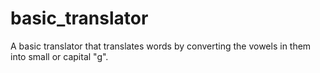 # basic_translator
 A basic translator that translates words by converting the vowels in them into small or capital "g".
